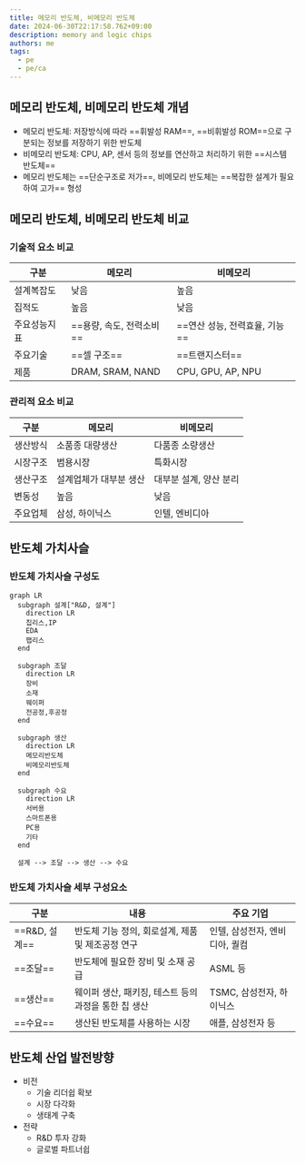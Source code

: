 ```yaml
---
title: 메모리 반도체, 비메모리 반도체
date: 2024-06-30T22:17:58.762+09:00
description: memory and logic chips
authors: me
tags: 
  - pe
  - pe/ca
---
```


## 메모리 반도체, 비메모리 반도체 개념

- 메모리 반도체: 저장방식에 따라 ==휘발성 RAM==, ==비휘발성 ROM==으로 구분되는 정보를 저장하기 위한 반도체
- 비메모리 반도체: CPU, AP, 센서 등의 정보를 연산하고 처리하기 위한 ==시스템 반도체==
- 메모리 반도체는 ==단순구조로 저가==, 비메모리 반도체는 ==복잡한 설계가 필요하여 고가== 형성

## 메모리 반도체, 비메모리 반도체 비교

### 기술적 요소 비교

| 구분 | 메모리 | 비메모리 |
| --- | --- | --- |
| 설계복잡도 | 낮음 | 높음 |
| 집적도 | 높음 | 낮음 |
| 주요성능지표 | ==용량, 속도, 전력소비== | ==연산 성능, 전력효율, 기능== |
| 주요기술 | ==셀 구조== | ==트랜지스터== |
| 제품 | DRAM, SRAM, NAND | CPU, GPU, AP, NPU |

### 관리적 요소 비교

| 구분 | 메모리 | 비메모리 |
| --- | --- | --- |
| 생산방식 | 소품종 대량생산 | 다품종 소량생산 |
| 시장구조 | 범용시장 | 특화시장 |
| 생산구조 | 설계업체가 대부분 생산 | 대부분 설계, 양산 분리 |
| 변동성 | 높음 | 낮음 |
| 주요업체 | 삼성, 하이닉스 | 인텔, 엔비디아 |

## 반도체 가치사슬

### 반도체 가치사슬 구성도

```mermaid
graph LR
  subgraph 설계["R&D, 설계"]
    direction LR
    칩리스,IP
    EDA
    팹리스
  end

  subgraph 조달
    direction LR
    장비
    소재
    웨이퍼
    전공정,후공정
  end

  subgraph 생산
    direction LR
    메모리반도체
    비메모리반도체
  end

  subgraph 수요
    direction LR
    서버용
    스마트폰용
    PC용
    기타
  end

  설계 --> 조달 --> 생산 --> 수요
```

### 반도체 가치사슬 세부 구성요소

| 구분 | 내용 | 주요 기업 |
| --- | --- | --- |
| ==R&D, 설계== | 반도체 기능 정의, 회로설계, 제품 및 제조공정 연구 | 인텔, 삼성전자, 엔비디아, 퀄컴 |
| ==조달== | 반도체에 필요한 장비 및 소재 공급 | ASML 등 |
| ==생산== | 웨이퍼 생산, 패키징, 테스트 등의 과정을 통한 칩 생산 | TSMC, 삼성전자, 하이닉스 |
| ==수요== | 생산된 반도체를 사용하는 시장 | 애플, 삼성전자 등 |

## 반도체 산업 발전방향

- 비전
  - 기술 리더쉽 확보
  - 시장 다각화
  - 생태계 구축
- 전략
  - R&D 투자 강화
  - 글로벌 파트너쉽
